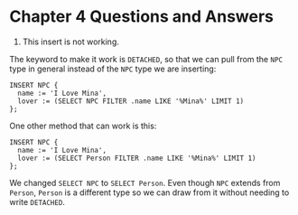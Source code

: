 # Chapter 4 Questions and Answers

1. This insert is not working.

The keyword to make it work is `DETACHED`, so that we can pull from the `NPC` type in general instead of the `NPC` type we are inserting:

```
INSERT NPC {
  name := 'I Love Mina',
  lover := (SELECT NPC FILTER .name LIKE '%Mina%' LIMIT 1)
};
```

One other method that can work is this:

```
INSERT NPC {
  name := 'I Love Mina',
  lover := (SELECT Person FILTER .name LIKE '%Mina%' LIMIT 1)
};
```

We changed `SELECT NPC` to `SELECT Person`. Even though `NPC` extends from `Person`, `Person` is a different type so we can draw from it without needing to write `DETACHED`.
